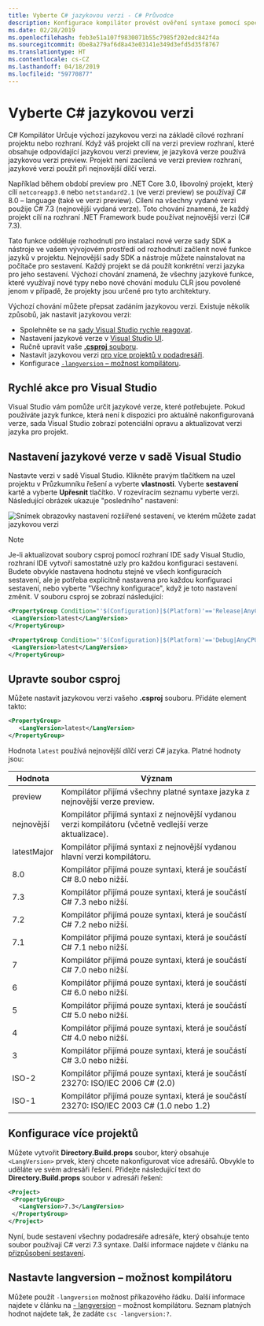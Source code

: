 ```yaml
---
title: Vyberte C# jazykovou verzi - C# Průvodce
description: Konfigurace kompilátor provést ověření syntaxe pomocí specifické verzi kompilátoru
ms.date: 02/28/2019
ms.openlocfilehash: feb3e51a107f9830071b55c7985f202edc842f4a
ms.sourcegitcommit: 0be8a279af6d8a43e03141e349d3efd5d35f8767
ms.translationtype: HT
ms.contentlocale: cs-CZ
ms.lasthandoff: 04/18/2019
ms.locfileid: "59770877"
---
```

# <a name="select-the-c-language-version"></a>Vyberte C# jazykovou verzi

C# Kompilátor Určuje výchozí jazykovou verzi na základě cílové rozhraní projektu nebo rozhraní. Když váš projekt cílí na verzi preview rozhraní, které obsahuje odpovídající jazykovou verzi preview, je jazyková verze používá jazykovou verzi preview. Projekt není zacílená ve verzi preview rozhraní, jazykové verzi použít při nejnovější dílčí verzi.

Například během období preview pro .NET Core 3.0, libovolný projekt, který cílí `netcoreapp3.0` nebo `netstandard2.1` (ve verzi preview) se používají C# 8.0 – language (také ve verzi preview). Cílení na všechny vydané verzi použije C# 7.3 (nejnovější vydaná verze). Toto chování znamená, že každý projekt cílí na rozhraní .NET Framework bude používat nejnovější verzi (C# 7.3). 

Tato funkce odděluje rozhodnutí pro instalaci nové verze sady SDK a nástroje ve vašem vývojovém prostředí od rozhodnutí začlenit nové funkce jazyků v projektu. Nejnovější sady SDK a nástroje můžete nainstalovat na počítače pro sestavení. Každý projekt se dá použít konkrétní verzi jazyka pro jeho sestavení. Výchozí chování znamená, že všechny jazykové funkce, které využívají nové typy nebo nové chování modulu CLR jsou povolené jenom v případě, že projekty jsou určené pro tyto architektury.

Výchozí chování můžete přepsat zadáním jazykovou verzi. Existuje několik způsobů, jak nastavit jazykovou verzi:

- Spolehněte se na [sady Visual Studio rychle reagovat](#visual-studio-quick-action).
- Nastavení jazykové verze v [Visual Studio UI](#set-the-language-version-in-visual-studio).
- Ručně upravit vaše [ **.csproj** souboru](#edit-the-csproj-file).
- Nastavit jazykovou verzi [pro více projektů v podadresáři](#configure-multiple-projects).
- Konfigurace [ `-langversion` – možnost kompilátoru](#set-the-langversion-compiler-option).

## <a name="visual-studio-quick-action"></a>Rychlé akce pro Visual Studio

Visual Studio vám pomůže určit jazykové verze, které potřebujete. Pokud používáte jazyk funkce, která není k dispozici pro aktuálně nakonfigurovaná verze, sada Visual Studio zobrazí potenciální opravu a aktualizovat verzi jazyka pro projekt.

## <a name="set-the-language-version-in-visual-studio"></a>Nastavení jazykové verze v sadě Visual Studio

Nastavte verzi v sadě Visual Studio. Klikněte pravým tlačítkem na uzel projektu v Průzkumníku řešení a vyberte **vlastnosti**. Vyberte **sestavení** kartě a vyberte **Upřesnit** tlačítko. V rozevíracím seznamu vyberte verzi. Následující obrázek ukazuje "posledního" nastavení:

![Snímek obrazovky nastavení rozšířené sestavení, ve kterém můžete zadat jazykovou verzi](./media/configure-language-version/advanced-build-settings.png)

> [!NOTE]
> Je-li aktualizovat soubory csproj pomocí rozhraní IDE sady Visual Studio, rozhraní IDE vytvoří samostatné uzly pro každou konfiguraci sestavení. Budete obvykle nastavena hodnotu stejné ve všech konfiguracích sestavení, ale je potřeba explicitně nastavena pro každou konfiguraci sestavení, nebo vyberte "Všechny konfigurace", když je toto nastavení změnit. V souboru csproj se zobrazí následující:
>
>```xml
> <PropertyGroup Condition="'$(Configuration)|$(Platform)'=='Release|AnyCPU'">
>  <LangVersion>latest</LangVersion>
></PropertyGroup>
>
> <PropertyGroup Condition="'$(Configuration)|$(Platform)'=='Debug|AnyCPU'">
>  <LangVersion>latest</LangVersion>
> </PropertyGroup>
> ```
>

## <a name="edit-the-csproj-file"></a>Upravte soubor csproj

Můžete nastavit jazykovou verzi vašeho **.csproj** souboru. Přidáte element takto:

```xml
<PropertyGroup>
   <LangVersion>latest</LangVersion>
</PropertyGroup>
```

Hodnota `latest` používá nejnovější dílčí verzi C# jazyka. Platné hodnoty jsou:

|Hodnota|Význam|
|------------|-------------|
|preview|Kompilátor přijímá všechny platné syntaxe jazyka z nejnovější verze preview.|
|nejnovější|Kompilátor přijímá syntaxi z nejnovější vydanou verzi kompilátoru (včetně vedlejší verze aktualizace).|
|latestMajor|Kompilátor přijímá syntaxi z nejnovější vydanou hlavní verzi kompilátoru.|
|8.0|Kompilátor přijímá pouze syntaxi, která je součástí C# 8.0 nebo nižší.|
|7.3|Kompilátor přijímá pouze syntaxi, která je součástí C# 7.3 nebo nižší.|
|7.2|Kompilátor přijímá pouze syntaxi, která je součástí C# 7.2 nebo nižší.|
|7.1|Kompilátor přijímá pouze syntaxi, která je součástí C# 7.1 nebo nižší.|
|7|Kompilátor přijímá pouze syntaxi, která je součástí C# 7.0 nebo nižší.|
|6|Kompilátor přijímá pouze syntaxi, která je součástí C# 6.0 nebo nižší.|
|5|Kompilátor přijímá pouze syntaxi, která je součástí C# 5.0 nebo nižší.|
|4|Kompilátor přijímá pouze syntaxi, která je součástí C# 4.0 nebo nižší.|
|3|Kompilátor přijímá pouze syntaxi, která je součástí C# 3.0 nebo nižší.|
|ISO-2|Kompilátor přijímá pouze syntaxi, která je součástí 23270: ISO/IEC 2006 C# (2.0) |
|ISO-1|Kompilátor přijímá pouze syntaxi, která je součástí 23270: ISO/IEC 2003 C# (1.0 nebo 1.2) |

## <a name="configure-multiple-projects"></a>Konfigurace více projektů

Můžete vytvořit **Directory.Build.props** soubor, který obsahuje `<LangVersion>` prvek, který chcete nakonfigurovat více adresářů. Obvykle to uděláte ve svém adresáři řešení. Přidejte následující text do **Directory.Build.props** soubor v adresáři řešení:

```xml
<Project>
 <PropertyGroup>
   <LangVersion>7.3</LangVersion>
 </PropertyGroup>
</Project>
```

Nyní, bude sestavení všechny podadresáře adresáře, který obsahuje tento soubor používají C# verzi 7.3 syntaxe. Další informace najdete v článku na [přizpůsobení sestavení](/visualstudio/msbuild/customize-your-build).

## <a name="set-the-langversion-compiler-option"></a>Nastavte langversion – možnost kompilátoru

Můžete použít `-langversion` možnost příkazového řádku. Další informace najdete v článku na [- langversion](../language-reference/compiler-options/langversion-compiler-option.md) – možnost kompilátoru. Seznam platných hodnot najdete tak, že zadáte `csc -langversion:?`.
